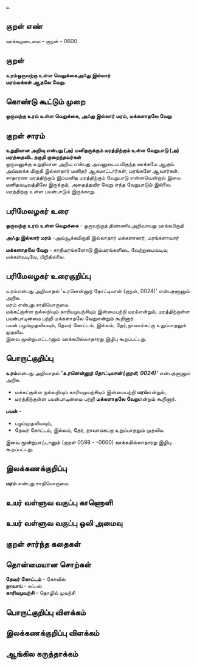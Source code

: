 உ

## குறள் எண் 

ஊக்கமுடைமை  – குறள் – 0600  

## குறள் 

**உரம்ஒருவற்கு உள்ள வெறுக்கைஅஃது இல்லார்  
மரம்மக்கள் ஆதலே வேறு.**  

## கொண்டு கூட்டும் முறை

**ஒருவற்கு உரம் உள்ள வெறுக்கை, அஃது இல்லார் மரம், மக்களாதலே வேறு**

## குறள் சாரம் 

**உறுதியான அறிவு என்பது (அ) மனிதருக்கும் மரத்திற்கும் உள்ள வேறுபாடு (அ) மரத்தைவிட தகுதி குறைந்தவர்கள்**  
ஒருவனுக்கு உறுதியான அறிவு என்பது அவனுடைய மிகுந்த ஊக்கமே ஆகும்.  
அவ்ஊக்க மிகுதி இல்லாதார் மனிதர் ஆகமாட்டார்கள், மரங்களே ஆவார்கள்.    
சாதாரண மரத்திற்கும் இம்மனித மரத்திற்கும் வேறுபாடு என்னவென்றால் இவை மனிதவடிவத்திலே இருக்கும், அதைத்தவிர வேறு எந்த வேறுபாடும் இல்லை.  
மரத்திற்கு உள்ள பயன்பாடும் இருக்காது.  

## பரிமேலழகர் உரை

**ஒருவற்கு உரம் உள்ள வெறுக்கை** - ஒருவற்குத் திண்ணியஅறிவாவது ஊக்கமிகுதி  

**அஃது இல்லார் மரம்** -அவ்வூக்கமிகுதி இல்லாதார் மக்களாகார், மரங்களாவார்  

**மக்களாதலே வேறு** - சாதிமரங்களோடு இம்மரங்களிடை வேற்றுமைவடிவு மக்கள்வடிவே, பிறிதில்லை. 

## பரிமேலழகர் உரைகுறிப்பு   

உரம்என்பது அறிவாதல் 'உரனென்னுந் தோட்டியான் (குறள், 0024)' என்பதனானும் அறிக.  
மரம் என்பது சாதியொருமை.  
மக்கட்குள்ள நல்லறிவும் காரியமுயற்சியும் இன்மைபற்றி மரம்என்றும், மரத்திற்குள்ள பயன்பாடின்மை பற்றி மக்களாதலே வேறுஎன்றும் கூறினார்.  
பயன் பழம்முதலியவும், தேவர் கோட்டம், இல்லம், தேர்,நாவாய்கட்கு உறுப்பாதலும் முதலிய.  
இவை மூன்றுபாட்டானும் ஊக்கமில்லாதாரது இழிபு கூறப்பட்டது.    

## பொருட்குறிப்பு 

**உரம்**என்பது அறிவாதல் _**'உரனென்னுந் தோட்டியான் (குறள், 0024)'**_ என்பதனானும் அறிக.  
 
* மக்கட்குள்ள நல்லறிவும் காரியமுயற்சியும் இன்மைபற்றி **மரம்**என்றும்,  
* மரத்திற்குள்ள பயன்பாடின்மை பற்றி **மக்களாதலே வேறு**என்றும் கூறினார்.  

**பயன்** -  
* பழம்முதலியவும்,  
* தேவர் கோட்டம், இல்லம், தேர், நாவாய்கட்கு உறுப்பாதலும் முதலிய.  

இவை மூன்றுபாட்டானும் (குறள் 0598 - -0600) ஊக்கமில்லாதாரது இழிபு கூறப்பட்டது.    

## இலக்கணக்குறிப்பு  

**மரம்** என்பது சாதியொருமை.   

## உயர் வள்ளுவ வகுப்பு காணொளி


## உயர் வள்ளுவ வகுப்பு ஒலி அமைவு 

 
## குறள் சார்ந்த கதைகள் 


## தொன்மையான சொற்கள்

**தேவர் கோட்டம்** - கோவில்   
**நாவாய்** - கப்பல்   
**காரியமுயற்சி** - தொழில் முயற்சி   

## பொருட்குறிப்பு விளக்கம்


## இலக்கணக்குறிப்பு விளக்கம்


## ஆங்கில கருத்தாக்கம் 


